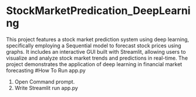 # StockMarketPredication_DeepLearning
This project features a stock market prediction system using deep learning, specifically employing a Sequential model to forecast stock prices using graphs. It includes an interactive GUI built with Streamlit, allowing users to visualize and analyze stock market trends and predictions
in real-time. The project demonstrates the application of deep learning in financial market forecasting
#How To Run app.py
1. Open Command prompt.
2. Write Streamlit run app.py
